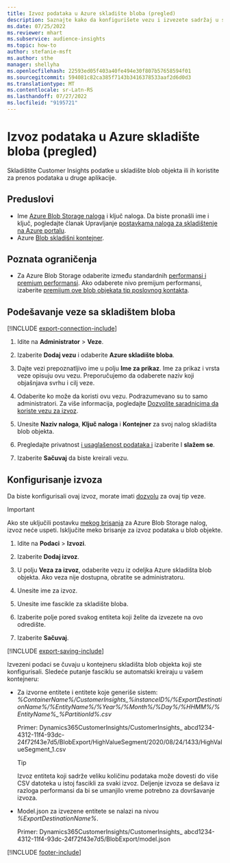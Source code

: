 ```yaml
---
title: Izvoz podataka u Azure skladište bloba (pregled)
description: Saznajte kako da konfigurišete vezu i izvezete sadržaj u skladište blob objekta.
ms.date: 07/25/2022
ms.reviewer: mhart
ms.subservice: audience-insights
ms.topic: how-to
author: stefanie-msft
ms.author: sthe
manager: shellyha
ms.openlocfilehash: 22593ed05f403a40fe494e30f807b57658594f01
ms.sourcegitcommit: 594081c82ca385f7143b3416378533aaf2d6d0d3
ms.translationtype: MT
ms.contentlocale: sr-Latn-RS
ms.lasthandoff: 07/27/2022
ms.locfileid: "9195721"
---
```

# <a name="export-data-to-an-azure-blob-storage-preview"></a>Izvoz podataka u Azure skladište bloba (pregled)

Skladištite Customer Insights podatke u skladište blob objekta ili ih koristite za prenos podataka u druge aplikacije.

## <a name="prerequisites"></a>Preduslovi

- Ime [Azure Blob Storage naloga](/azure/storage/blobs/create-data-lake-storage-account) i ključ naloga. Da biste pronašli ime i ključ, pogledajte članak Upravljanje [postavkama naloga za skladištenje na Azure portalu](/azure/storage/common/storage-account-manage).
- Azure [Blob skladišni kontejner](/azure/storage/blobs/storage-quickstart-blobs-portal#create-a-container).

## <a name="known-limitations"></a>Poznata ograničenja

- Za Azure Blob Storage odaberite između standardnih [performansi i premium performansi](/azure/storage/blobs/storage-blob-performance-tiers). Ako odaberete nivo premijum performansi, izaberite [premijum ove blob objekata tip poslovnog kontakta](/azure/storage/common/storage-account-overview#types-of-storage-accounts).

## <a name="set-up-connection-to-blob-storage"></a>Podešavanje veze sa skladištem bloba

[!INCLUDE [export-connection-include](includes/export-connection-admn.md)]

1. Idite na **Administrator** > **Veze**.

1. Izaberite **Dodaj vezu** i odaberite **Azure skladište bloba**.

1. Dajte vezi prepoznatljivo ime u polju **Ime za prikaz**. Ime za prikaz i vrsta veze opisuju ovu vezu. Preporučujemo da odaberete naziv koji objašnjava svrhu i cilj veze.

1. Odaberite ko može da koristi ovu vezu. Podrazumevano su to samo administratori. Za više informacija, pogledajte [Dozvolite saradnicima da koriste vezu za izvoz](connections.md#allow-contributors-to-use-a-connection-for-exports).

1. Unesite **Naziv naloga**, **Ključ naloga** i **Kontejner** za svoj nalog skladišta blob objekta.

1. Pregledajte privatnost [i usaglašenost podataka i](connections.md#data-privacy-and-compliance) izaberite I **slažem se**.

1. Izaberite **Sačuvaj** da biste kreirali vezu.

## <a name="configure-an-export"></a>Konfigurisanje izvoza

Da biste konfigurisali ovaj izvoz, morate imati [dozvolu](export-destinations.md#set-up-a-new-export) za ovaj tip veze.

> [!IMPORTANT]
> Ako ste uključili postavku [mekog brisanja](/azure/storage/blobs/soft-delete-blob-enable) za Azure Blob Storage nalog, izvoz neće uspeti. Isključite meko brisanje za izvoz podataka u blob objekte.

1. Idite na **Podaci** > **Izvozi**.

1. Izaberite **Dodaj izvoz**.

1. U polju **Veza za izvoz**, odaberite vezu iz odeljka Azure skladišta blob objekta. Ako veza nije dostupna, obratite se administratoru.

1. Unesite ime za izvoz.

1. Unesite ime fascikle za skladište bloba.

1. Izaberite polje pored svakog entiteta koji želite da izvezete na ovo odredište.

1. Izaberite **Sačuvaj**.

[!INCLUDE [export-saving-include](includes/export-saving.md)]

Izvezeni podaci se čuvaju u kontejneru skladišta blob objekta koji ste konfigurisali. Sledeće putanje fasciklu se automatski kreiraju u vašem kontejneru:

- Za izvorne entitete i entitete koje generiše sistem:   
  *%ContainerName%/CustomerInsights_%instanceID%/%ExportDestinationName%/%EntityName%/%Year%/%Month%/%Day%/%HHMM%/%EntityName%_%PartitionId%.csv*  

  Primer: Dynamics365CustomerInsights/CustomerInsights_ abcd1234-4312-11f4-93dc-24f72f43e7d5/BlobExport/HighValueSegment/2020/08/24/1433/HighValueSegment_1.csv
  
  > [!TIP]
  > Izvoz entiteta koji sadrže veliku količinu podataka može dovesti do više CSV datoteka u istoj fascikli za svaki izvoz. Deljenje izvoza se dešava iz razloga performansi da bi se umanjilo vreme potrebno za dovršavanje izvoza.

- Model.json za izvezene entitete se nalazi na nivou *%ExportDestinationName%*.  
  
  Primer: Dynamics365CustomerInsights/CustomerInsights_ abcd1234-4312-11f4-93dc-24f72f43e7d5/BlobExport/model.json

[!INCLUDE [footer-include](includes/footer-banner.md)]

